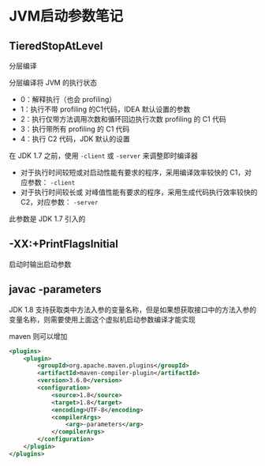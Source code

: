 # JVM启动参数笔记

## TieredStopAtLevel

分层编译

分层编译将 JVM 的执行状态

- 0：解释执行（也会 profiling）
- 1：执行不带 profiling 的C1代码，IDEA 默认设置的参数
- 2：执行仅带方法调用次数和循环回边执行次数 profiling 的 C1 代码
- 3：执行带所有 profiling 的 C1 代码
- 4：执行 C2 代码，JDK 默认的设置

在 JDK 1.7 之前，使用 `-client` 或 `-server` 来调整即时编译器

- 对于执行时间较短或对启动性能有要求的程序，采用编译效率较快的 C1，对应参数： `-client`
- 对于执行时间较长或 对峰值性能有要求的程序，采用生成代码执行效率较快的 C2，对应参数： `-server`

此参数是 JDK 1.7 引入的



## -XX:+PrintFlagsInitial

启动时输出启动参数



## javac -parameters

JDK 1.8 支持获取类中方法入参的变量名称，但是如果想获取接口中的方法入参的变量名称，则需要使用上面这个虚拟机启动参数编译才能实现

maven 则可以增加

```xml
<plugins>
    <plugin>
        <groupId>org.apache.maven.plugins</groupId>
        <artifactId>maven-compiler-plugin</artifactId>
        <version>3.6.0</version>
        <configuration>
            <source>1.8</source>
            <target>1.8</target>
            <encoding>UTF-8</encoding>
            <compilerArgs>
                <arg>-parameters</arg>
            </compilerArgs>
        </configuration>
    </plugin>
</plugins>
```




